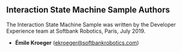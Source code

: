 ## Interaction State Machine Sample Authors

The Interaction State Machine Sample was written by the Developer Experience team at Softbank Robotics, Paris, July 2019. 

* **Émile Kroeger** (ekroeger@softbankrobotics.com)
